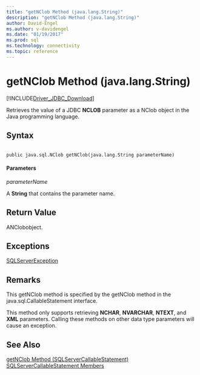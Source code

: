 ```yaml
---
title: "getNClob Method (java.lang.String)"
description: "getNClob Method (java.lang.String)"
author: David-Engel
ms.author: v-davidengel
ms.date: "01/19/2017"
ms.prod: sql
ms.technology: connectivity
ms.topic: reference
---
```

# getNClob Method (java.lang.String)
[!INCLUDE[Driver_JDBC_Download](../../../includes/driver_jdbc_download.md)]

  Retrieves the value of a JDBC **NCLOB** parameter as a NClob object in the Java programming language.  
  
## Syntax  
  
```  
  
public java.sql.NClob getNClob(java.lang.String parameterName)  
```  
  
#### Parameters  
 *parameterName*  
  
 A **String** that contains the parameter name.  
  
## Return Value  
 ANClobobject.  
  
## Exceptions  
 [SQLServerException](../../../connect/jdbc/reference/sqlserverexception-class.md)  
  
## Remarks  
 This getNClob method is specified by the getNClob method in the java.sql.CallableStatement interface.  
  
 This method only supports retrieving **NCHAR**, **NVARCHAR**, **NTEXT**, and **XML** parameters. Calling these methods on other data type parameters will cause an exception.  
  
## See Also  
 [getNClob Method &#40;SQLServerCallableStatement&#41;](../../../connect/jdbc/reference/getnclob-method-sqlservercallablestatement.md)   
 [SQLServerCallableStatement Members](../../../connect/jdbc/reference/sqlservercallablestatement-members.md)  
  
  
